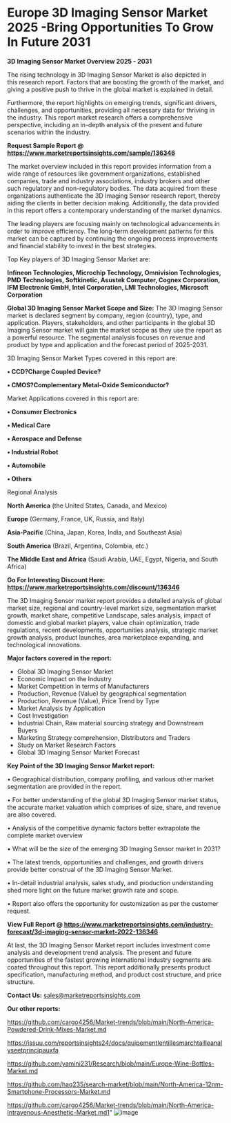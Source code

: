 # Europe 3D Imaging Sensor Market 2025 -Bring Opportunities To Grow In Future 2031

<Strong> 3D Imaging Sensor Market Overview 2025 - 2031</strong>

The rising technology in 3D Imaging Sensor Market is also depicted in this research report. Factors that are boosting the growth of the market, and giving a positive push to thrive in the global market is explained in detail.

Furthermore, the report highlights on emerging trends, significant drivers, challenges, and opportunities, providing all necessary data for thriving in the industry. This report market research offers a comprehensive perspective, including an in-depth analysis of the present and future scenarios within the industry.

<strong>Request Sample Report @ <a href=https://www.marketreportsinsights.com/sample/136346>https://www.marketreportsinsights.com/sample/136346</a></strong>

The market overview included in this report provides information from a wide range of resources like government organizations, established companies, trade and industry associations, industry brokers and other such regulatory and non-regulatory bodies. The data acquired from these organizations authenticate the 3D Imaging Sensor research report, thereby aiding the clients in better decision making. Additionally, the data provided in this report offers a contemporary understanding of the market dynamics.

The leading players are focusing mainly on technological advancements in order to improve efficiency. The long-term development patterns for this market can be captured by continuing the ongoing process improvements and financial stability to invest in the best strategies.

Top Key players of 3D Imaging Sensor Market are:

<strong>Infineon Technologies, Microchip Technology, Omnivision Technologies, PMD Technologies, Softkinetic, Asustek Computer, Cognex Corporation, IFM Electronic GmbH, Intel Corporation, LMI Technologies, Microsoft Corporation</strong>

<strong><b>Global 3D Imaging Sensor Market Scope and Size:</b></strong>
The 3D Imaging Sensor market is declared segment by company, region (country), type, and application. Players, stakeholders, and other participants in the global 3D Imaging Sensor market will gain the market scope as they use the report as a powerful resource. The segmental analysis focuses on revenue and product by type and application and the forecast period of 2025-2031.

3D Imaging Sensor Market Types covered in this report are:

<strong>• CCD?Charge Coupled Device?

• CMOS?Complementary Metal-Oxide Semiconductor?</strong>

Market Applications covered in this report are:

<strong>• Consumer Electronics

• Medical Care

• Aerospace and Defense

• Industrial Robot

• Automobile

• Others</strong> 

Regional Analysis

<strong>North America</strong> (the United States, Canada, and Mexico)

<strong>Europe</strong> (Germany, France, UK, Russia, and Italy)

<strong>Asia-Pacific</strong> (China, Japan, Korea, India, and Southeast Asia)

<strong>South America</strong> (Brazil, Argentina, Colombia, etc.)

<strong>The Middle East and Africa</strong> (Saudi Arabia, UAE, Egypt, Nigeria, and South Africa)

<strong>Go For Interesting Discount Here: <a href=https://www.marketreportsinsights.com/discount/136346>https://www.marketreportsinsights.com/discount/136346</a></strong>

The 3D Imaging Sensor market report provides a detailed analysis of global market size, regional and country-level market size, segmentation market growth, market share, competitive Landscape, sales analysis, impact of domestic and global market players, value chain optimization, trade regulations, recent developments, opportunities analysis, strategic market growth analysis, product launches, area marketplace expanding, and technological innovations.

<strong><b>Major factors covered in the report:</b></strong>
<ul>
  <li>Global 3D Imaging Sensor Market </li>
  <li>Economic Impact on the Industry</li>
  <li>Market Competition in terms of Manufacturers</li>
  <li>Production, Revenue (Value) by geographical segmentation</li>
  <li>Production, Revenue (Value), Price Trend by Type</li>
  <li>Market Analysis by Application</li>
  <li>Cost Investigation</li>
  <li>Industrial Chain, Raw material sourcing strategy and Downstream Buyers</li>
  <li>Marketing Strategy comprehension, Distributors and Traders</li>
  <li>Study on Market Research Factors</li>
  <li>Global 3D Imaging Sensor Market Forecast</li>
</ul>

<strong><b>Key Point of the 3D Imaging Sensor Market report:</b></strong>

• Geographical distribution, company profiling, and various other market segmentation are provided in the report.

• For better understanding of the global 3D Imaging Sensor market status, the accurate market valuation which comprises of size, share, and revenue are also covered.

• Analysis of the competitive dynamic factors better extrapolate the complete market overview

• What will be the size of the emerging 3D Imaging Sensor market in 2031?

• The latest trends, opportunities and challenges, and growth drivers provide better construal of the 3D Imaging Sensor Market.

• In-detail industrial analysis, sales study, and production understanding shed more light on the future market growth rate and scope.

• Report also offers the opportunity for customization as per the customer request.

<strong><b>View Full Report @ <a href=https://www.marketreportsinsights.com/industry-forecast/3d-imaging-sensor-market-2022-136346>https://www.marketreportsinsights.com/industry-forecast/3d-imaging-sensor-market-2022-136346</a></b></strong>


At last, the 3D Imaging Sensor Market report includes investment come analysis and development trend analysis. The present and future opportunities of the fastest growing international industry segments are coated throughout this report. This report additionally presents product specification, manufacturing method, and product cost structure, and price structure.

<strong>Contact Us:</strong>
sales@marketreportsinsights.com

<strong>Our other reports:</strong>

<a href=https://github.com/cargo4256/Market-trends/blob/main/North-America-Powdered-Drink-Mixes-Market.md>https://github.com/cargo4256/Market-trends/blob/main/North-America-Powdered-Drink-Mixes-Market.md</a>

<a href=https://issuu.com/reportsinsights24/docs/quipementlentillesmarchtailleanalyseetprincipauxfa>https://issuu.com/reportsinsights24/docs/quipementlentillesmarchtailleanalyseetprincipauxfa</a>

<a href=https://github.com/yamini231/Research/blob/main/Europe-Wine-Bottles-Market.md>https://github.com/yamini231/Research/blob/main/Europe-Wine-Bottles-Market.md</a>

<a href=https://github.com/haq235/search-market/blob/main/North-America-12nm-Smartphone-Processors-Market.md>https://github.com/haq235/search-market/blob/main/North-America-12nm-Smartphone-Processors-Market.md</a>

<a href=https://github.com/cargo4256/Market-trends/blob/main/North-America-Intravenous-Anesthetic-Market.md1>https://github.com/cargo4256/Market-trends/blob/main/North-America-Intravenous-Anesthetic-Market.md1</a>"
![image](https://github.com/user-attachments/assets/743e1691-36e5-4bd8-8fb3-100373a12585)
